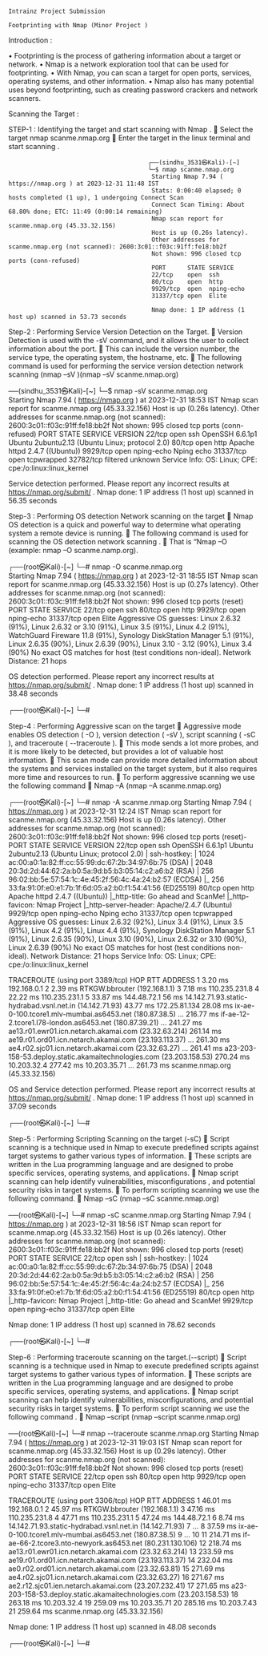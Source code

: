                                                                               Intrainz Project Submission     
                                                                      Footprinting with Nmap (Minor Project )
Introduction : 

•	Footprinting is the process of gathering information about a target or network. 
•	Nmap is a network exploration tool that can be used for footprinting.
•	 With Nmap, you can scan a target for open ports, services, operating systems, and other information.
•	Nmap also has many potential uses beyond footprinting, such as creating password crackers and network scanners.

Scanning the Target  : 


STEP-1 :  Identifying the target and start scanning with Nmap . 
	 Select the  target  nmap scanme.nmap.org 
	Enter the target in the linux terminal and start scanning .

                                           ┌──(sindhu_3531㉿Kali)-[~]
                                           └─$ nmap scanme.nmap.org      
                                            Starting Nmap 7.94 ( https://nmap.org ) at 2023-12-31 11:48 IST
                                            Stats: 0:00:40 elapsed; 0 hosts completed (1 up), 1 undergoing Connect Scan
                                            Connect Scan Timing: About 68.80% done; ETC: 11:49 (0:00:14 remaining)
                                            Nmap scan report for scanme.nmap.org (45.33.32.156)
                                            Host is up (0.26s latency).
                                            Other addresses for scanme.nmap.org (not scanned): 2600:3c01::f03c:91ff:fe18:bb2f
                                            Not shown: 996 closed tcp ports (conn-refused)
                                            PORT      STATE SERVICE
                                            22/tcp    open  ssh
                                            80/tcp    open  http
                                            9929/tcp  open  nping-echo
                                            31337/tcp open  Elite

                                            Nmap done: 1 IP address (1 host up) scanned in 53.73 seconds
                                                                                 
 
 

Step-2 :  Performing Service Version Detection on the Target.
	Version Detection is used with the -sV command, and it allows the user to collect information about the port. 
	This can include the version number, the service type, the operating system, the hostname, etc. 
	The following command is used for performing the service version detection network scanning (nmap –sV <target>)(nmap –sV scanme.nmap.org)


──(sindhu_3531㉿Kali)-[~]
└─$ nmap -sV scanme.nmap.org  
Starting Nmap 7.94 ( https://nmap.org ) at 2023-12-31 18:53 IST
Nmap scan report for scanme.nmap.org (45.33.32.156)
Host is up (0.26s latency).
Other addresses for scanme.nmap.org (not scanned): 2600:3c01::f03c:91ff:fe18:bb2f
Not shown: 995 closed tcp ports (conn-refused)
PORT      STATE    SERVICE    VERSION
22/tcp    open     ssh        OpenSSH 6.6.1p1 Ubuntu 2ubuntu2.13 (Ubuntu Linux; protocol 2.0)
80/tcp    open     http       Apache httpd 2.4.7 ((Ubuntu))
9929/tcp  open     nping-echo Nping echo
31337/tcp open     tcpwrapped
32782/tcp filtered unknown
Service Info: OS: Linux; CPE: cpe:/o:linux:linux_kernel

Service detection performed. Please report any incorrect results at https://nmap.org/submit/ .
Nmap done: 1 IP address (1 host up) scanned in 56.35 seconds

 

Step-3 :  Performing OS detection Network scanning on the target
	Nmap OS detection is a quick and powerful way to determine what operating system a remote device is running.
	The following command is used for scanning the OS detection network scanning .
	That is  “Nmap –O <target> (example: nmap –O scanme.namp.org).

┌──(root㉿Kali)-[~]
└─# nmap -O scanme.nmap.org                        
Starting Nmap 7.94 ( https://nmap.org ) at 2023-12-31 18:55 IST
Nmap scan report for scanme.nmap.org (45.33.32.156)
Host is up (0.27s latency).
Other addresses for scanme.nmap.org (not scanned): 2600:3c01::f03c:91ff:fe18:bb2f
Not shown: 996 closed tcp ports (reset)
PORT      STATE SERVICE
22/tcp    open  ssh
80/tcp    open  http
9929/tcp  open  nping-echo
31337/tcp open  Elite
Aggressive OS guesses: Linux 2.6.32 (91%), Linux 2.6.32 or 3.10 (91%), Linux 3.5 (91%), Linux 4.2 (91%), WatchGuard Fireware 11.8 (91%), Synology DiskStation Manager 5.1 (91%), Linux 2.6.35 (90%), Linux 2.6.39 (90%), Linux 3.10 - 3.12 (90%), Linux 3.4 (90%)
No exact OS matches for host (test conditions non-ideal).
Network Distance: 21 hops

OS detection performed. Please report any incorrect results at https://nmap.org/submit/ .
Nmap done: 1 IP address (1 host up) scanned in 38.48 seconds
                                                                                
┌──(root㉿Kali)-[~]
└─# 


Step-4 :  Performing Aggressive scan on the target
	 Aggressive mode enables OS detection ( -O ), version detection ( -sV ), script scanning ( -sC ), and traceroute ( --traceroute ). 
	This mode sends a lot more probes, and it is more likely to be detected, but provides a lot of valuable host information.
	This scan mode can provide more detailed information about the systems and services installed on the target system, but it also requires more time and resources to run.
	To perform aggressive scanning we use the following command
	 Nmap –A <target> (nmap –A scanme.nmap.org)


┌──(root㉿Kali)-[~]
└─# nmap -A scanme.nmap.org
Starting Nmap 7.94 ( https://nmap.org ) at 2023-12-31 12:24 IST
Nmap scan report for scanme.nmap.org (45.33.32.156)
Host is up (0.26s latency).
Other addresses for scanme.nmap.org (not scanned): 2600:3c01::f03c:91ff:fe18:bb2f
Not shown: 996 closed tcp ports (reset)-
PORT      STATE SERVICE    VERSION
22/tcp    open  ssh        OpenSSH 6.6.1p1 Ubuntu 2ubuntu2.13 (Ubuntu Linux; protocol 2.0)
| ssh-hostkey: 
|   1024 ac:00:a0:1a:82:ff:cc:55:99:dc:67:2b:34:97:6b:75 (DSA)
|   2048 20:3d:2d:44:62:2a:b0:5a:9d:b5:b3:05:14:c2:a6:b2 (RSA)
|   256 96:02:bb:5e:57:54:1c:4e:45:2f:56:4c:4a:24:b2:57 (ECDSA)
|_  256 33:fa:91:0f:e0:e1:7b:1f:6d:05:a2:b0:f1:54:41:56 (ED25519)
80/tcp    open  http       Apache httpd 2.4.7 ((Ubuntu))
|_http-title: Go ahead and ScanMe!
|_http-favicon: Nmap Project
|_http-server-header: Apache/2.4.7 (Ubuntu)
9929/tcp  open  nping-echo Nping echo
31337/tcp open  tcpwrapped
Aggressive OS guesses: Linux 2.6.32 (92%), Linux 3.4 (91%), Linux 3.5 (91%), Linux 4.2 (91%), Linux 4.4 (91%), Synology DiskStation Manager 5.1 (91%), Linux 2.6.35 (90%), Linux 3.10 (90%), Linux 2.6.32 or 3.10 (90%), Linux 2.6.39 (90%)
No exact OS matches for host (test conditions non-ideal).
Network Distance: 21 hops
Service Info: OS: Linux; CPE: cpe:/o:linux:linux_kernel

TRACEROUTE (using port 3389/tcp)
HOP RTT       ADDRESS
1   3.20 ms   192.168.0.1
2   2.39 ms   RTKGW.bbrouter (192.168.1.1)
3   7.18 ms   110.235.231.8
4   22.22 ms  110.235.231.1
5   33.87 ms  144.48.72.1
56 ms   14.142.71.93.static-hydrabad.vsnl.net.in (14.142.71.93)
43.77 ms  172.25.81.134
 28.08 ms  ix-ae-0-100.tcore1.mlv-mumbai.as6453.net (180.87.38.5)
  ...
 216.77 ms if-ae-12-2.tcore1.l78-london.as6453.net (180.87.39.21)
  ...
  241.27 ms ae13.r01.ewr01.icn.netarch.akamai.com (23.32.63.214)
 261.14 ms ae19.r01.ord01.icn.netarch.akamai.com (23.193.113.37)
 ...
 261.30 ms ae4.r02.sjc01.icn.netarch.akamai.com (23.32.63.27)
 ...
 261.41 ms a23-203-158-53.deploy.static.akamaitechnologies.com (23.203.158.53)
 270.24 ms 10.203.32.4
 277.42 ms 10.203.35.71
  ...
 261.73 ms scanme.nmap.org (45.33.32.156)

OS and Service detection performed. Please report any incorrect results at https://nmap.org/submit/ .
Nmap done: 1 IP address (1 host up) scanned in 37.09 seconds
                                                                                                                                                                                                      
┌──(root㉿Kali)-[~]
└─# 



 
Step-5 : Performing Scripting Scanning on the target (-sC)
	 Script scanning is a technique used in Nmap to execute predefined scripts against target systems to gather various types of information. 
	These scripts are written in the Lua programming language and are designed to probe specific services, operating systems, and applications. 
	Nmap script scanning can help identify vulnerabilities, misconfigurations , and potential security risks in target systems.
	To perform scripting scanning we use the following command.
	Nmap –sC <target> (nmap –sC scanme.nmap.org)


──(root㉿Kali)-[~]
└─# nmap -sC scanme.nmap.org
Starting Nmap 7.94 ( https://nmap.org ) at 2023-12-31 18:56 IST
Nmap scan report for scanme.nmap.org (45.33.32.156)
Host is up (0.26s latency).
Other addresses for scanme.nmap.org (not scanned): 2600:3c01::f03c:91ff:fe18:bb2f
Not shown: 996 closed tcp ports (reset)
PORT      STATE SERVICE
22/tcp    open  ssh
| ssh-hostkey: 
|   1024 ac:00:a0:1a:82:ff:cc:55:99:dc:67:2b:34:97:6b:75 (DSA)
|   2048 20:3d:2d:44:62:2a:b0:5a:9d:b5:b3:05:14:c2:a6:b2 (RSA)
|   256 96:02:bb:5e:57:54:1c:4e:45:2f:56:4c:4a:24:b2:57 (ECDSA)
|_  256 33:fa:91:0f:e0:e1:7b:1f:6d:05:a2:b0:f1:54:41:56 (ED25519)
80/tcp    open  http
|_http-favicon: Nmap Project
|_http-title: Go ahead and ScanMe!
9929/tcp  open  nping-echo
31337/tcp open  Elite

Nmap done: 1 IP address (1 host up) scanned in 78.62 seconds
                                                                                
┌──(root㉿Kali)-[~]
└─# 

 
Step-6 : Performing traceroute scanning on the target.(--script)
	Script scanning is a technique used in Nmap to execute predefined scripts against target systems to gather various types of information.
	 These scripts are written in the Lua programming language and are designed to probe specific services, operating systems, and applications. 
	Nmap script scanning can help identify vulnerabilities, misconfigurations, and potential security risks in target systems.
	To perform script scanning we use the following command .
	Nmap –script<target> (nmap –script scanme.nmap.org)

──(root㉿Kali)-[~]
└─# nmap --traceroute scanme.nmap.org
Starting Nmap 7.94 ( https://nmap.org ) at 2023-12-31 19:03 IST
Nmap scan report for scanme.nmap.org (45.33.32.156)
Host is up (0.29s latency).
Other addresses for scanme.nmap.org (not scanned): 2600:3c01::f03c:91ff:fe18:bb2f
Not shown: 996 closed tcp ports (reset)
PORT      STATE SERVICE
22/tcp    open  ssh
80/tcp    open  http
9929/tcp  open  nping-echo
31337/tcp open  Elite

TRACEROUTE (using port 3306/tcp)
HOP RTT       ADDRESS
1   46.01 ms  192.168.0.1
2   45.97 ms  RTKGW.bbrouter (192.168.1.1)
3   47.16 ms  110.235.231.8
4   47.71 ms  110.235.231.1
5   47.24 ms  144.48.72.1
6   8.74 ms   14.142.71.93.static-hydrabad.vsnl.net.in (14.142.71.93)
7   ...
8   37.59 ms  ix-ae-0-100.tcore1.mlv-mumbai.as6453.net (180.87.38.5)
9   ... 10
11  214.71 ms if-ae-66-2.tcore3.nto-newyork.as6453.net (80.231.130.106)
12  218.74 ms ae13.r01.ewr01.icn.netarch.akamai.com (23.32.63.214)
13  233.59 ms ae19.r01.ord01.icn.netarch.akamai.com (23.193.113.37)
14  232.04 ms ae0.r02.ord01.icn.netarch.akamai.com (23.32.63.81)
15  271.69 ms ae4.r02.sjc01.icn.netarch.akamai.com (23.32.63.27)
16  271.67 ms ae2.r12.sjc01.ien.netarch.akamai.com (23.207.232.41)
17  271.65 ms a23-203-158-53.deploy.static.akamaitechnologies.com (23.203.158.53)
18  263.18 ms 10.203.32.4
19  259.09 ms 10.203.35.71
20  285.16 ms 10.203.7.43
21  259.64 ms scanme.nmap.org (45.33.32.156)

Nmap done: 1 IP address (1 host up) scanned in 48.08 seconds
                                                                                
┌──(root㉿Kali)-[~]
└─# 


 
